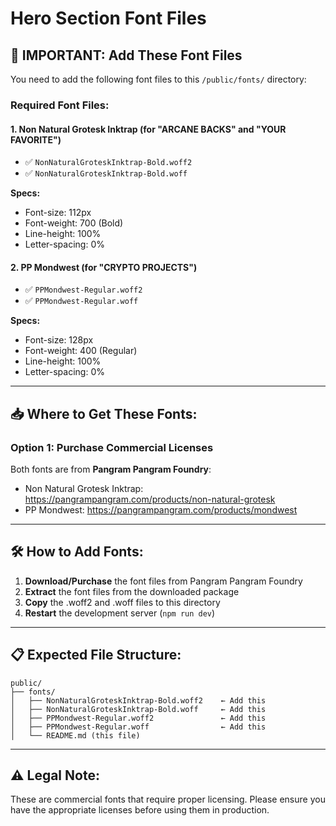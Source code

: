 # Hero Section Font Files

## 🚨 IMPORTANT: Add These Font Files

You need to add the following font files to this `/public/fonts/` directory:

### Required Font Files:

#### 1. Non Natural Grotesk Inktrap (for "ARCANE BACKS" and "YOUR FAVORITE")
- ✅ `NonNaturalGroteskInktrap-Bold.woff2`
- ✅ `NonNaturalGroteskInktrap-Bold.woff`

**Specs:**
- Font-size: 112px
- Font-weight: 700 (Bold)
- Line-height: 100%
- Letter-spacing: 0%

#### 2. PP Mondwest (for "CRYPTO PROJECTS")
- ✅ `PPMondwest-Regular.woff2`
- ✅ `PPMondwest-Regular.woff`

**Specs:**
- Font-size: 128px
- Font-weight: 400 (Regular)
- Line-height: 100%
- Letter-spacing: 0%

---

## 📥 Where to Get These Fonts:

### Option 1: Purchase Commercial Licenses
Both fonts are from **Pangram Pangram Foundry**:
- Non Natural Grotesk Inktrap: https://pangrampangram.com/products/non-natural-grotesk
- PP Mondwest: https://pangrampangram.com/products/mondwest

---

## 🛠️ How to Add Fonts:

1. **Download/Purchase** the font files from Pangram Pangram Foundry
2. **Extract** the font files from the downloaded package
3. **Copy** the .woff2 and .woff files to this directory
4. **Restart** the development server (`npm run dev`)

---

## 📋 Expected File Structure:

```
public/
├── fonts/
│   ├── NonNaturalGroteskInktrap-Bold.woff2    ← Add this
│   ├── NonNaturalGroteskInktrap-Bold.woff     ← Add this
│   ├── PPMondwest-Regular.woff2               ← Add this
│   ├── PPMondwest-Regular.woff                ← Add this
│   └── README.md (this file)
```

---

## ⚠️ Legal Note:

These are commercial fonts that require proper licensing. Please ensure you have the appropriate licenses before using them in production.
